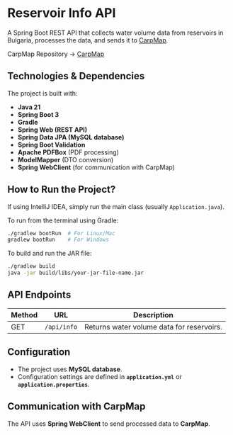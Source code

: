 # **Reservoir Info API**
A Spring Boot REST API that collects water volume data from reservoirs in Bulgaria, processes the data, and sends it to [CarpMap](https://carpmap.bg).

CarpMap Repository -> [CarpMap](https://github.com/niki-evgeniev/CarpMap)

## **Technologies & Dependencies**
The project is built with:
- **Java 21**
- **Spring Boot 3**
- **Gradle**
- **Spring Web (REST API)**
- **Spring Data JPA (MySQL database)**
- **Spring Boot Validation**
- **Apache PDFBox** (PDF processing)
- **ModelMapper** (DTO conversion)
- **Spring WebClient** (for communication with CarpMap)

## **How to Run the Project?**
If using IntelliJ IDEA, simply run the main class (usually `Application.java`).

To run from the terminal using Gradle:
```sh
./gradlew bootRun  # For Linux/Mac
gradlew bootRun    # For Windows
```

To build and run the JAR file:
```sh
./gradlew build
java -jar build/libs/your-jar-file-name.jar
```

## **API Endpoints**
| Method | URL        | Description |
|--------|-----------|-------------|
| GET    | `/api/info` | Returns water volume data for reservoirs. |

## **Configuration**
- The project uses **MySQL database**.
- Configuration settings are defined in **`application.yml`** or **`application.properties`**.

## **Communication with CarpMap**
The API uses **Spring WebClient** to send processed data to **CarpMap**.

